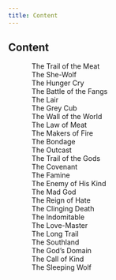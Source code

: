 ```yaml
---
title: Content
---
```


<nav id="toc">
<h2>Content</h2>

<ol>
<li><ol>
  <li><a href="ch01.html#the-trail-of-the-meat"> The Trail of the Meat</a></li>
  <li><a href="ch01.html#the-she-wolf"> The She-Wolf</a></li>
  <li><a href="ch01.html#the-hunger-cry"> The Hunger Cry</a></li>
</ol></li>
<li><ol>
  <li><a href="ch02.html#the-battle-of-the-fangs"> The Battle of the Fangs</a></li>
  <li><a href="ch02.html#the-lair"> The Lair</a></li>
  <li><a href="ch02.html#the-grey-cub"> The Grey Cub</a></li>
  <li><a href="ch02.html#the-wall-of-the-world"> The Wall of the World</a></li>
  <li><a href="ch02.html#the-law-of-meat"> The Law of Meat</a></li>
</ol></li>
<li><ol>
  <li><a href="ch03.html#the-makers-of-fire"> The Makers of Fire</a></li>
  <li><a href="ch03.html#the-bondage"> The Bondage</a></li>
  <li><a href="ch03.html#the-outcast"> The Outcast</a></li>
  <li><a href="ch03.html#the-trail-of-the-gods"> The Trail of the Gods</a></li>
  <li><a href="ch03.html#the-covenant"> The Covenant</a></li>
  <li><a href="ch03.html#the-famine"> The Famine</a></li>
</ol></li>
<li><ol>
  <li><a href="ch04.html#the-enemy-of-his-kind"> The Enemy of His Kind</a></li>
  <li><a href="ch04.html#the-mad-god"> The Mad God</a></li>
  <li><a href="ch04.html#the-reign-of-hate"> The Reign of Hate</a></li>
  <li><a href="ch04.html#the-clinging-death"> The Clinging Death</a></li>
  <li><a href="ch04.html#the-indomitable"> The Indomitable</a></li>
  <li><a href="ch04.html#the-love-master"> The Love-Master</a></li>
</ol></li>
<li><ol>
  <li><a href="ch05.html#the-long-trail"> The Long Trail</a></li>
  <li><a href="ch05.html#the-southland"> The Southland</a></li>
  <li><a href="ch05.html#the-gods-domain"> The God’s Domain</a></li>
  <li><a href="ch05.html#the-call-of-kind"> The Call of Kind</a></li>
  <li><a href="ch05.html#the-sleeping-wolf"> The Sleeping Wolf</a></li>
</ol></li>
</ol>
</nav>
